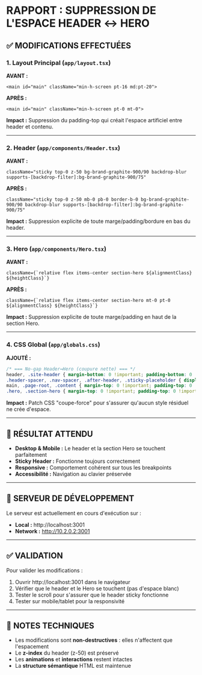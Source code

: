 # RAPPORT : SUPPRESSION DE L'ESPACE HEADER ↔ HERO

## ✅ MODIFICATIONS EFFECTUÉES

### 1. Layout Principal (`app/layout.tsx`)
**AVANT :**
```tsx
<main id="main" className="min-h-screen pt-16 md:pt-20">
```

**APRÈS :**
```tsx
<main id="main" className="min-h-screen pt-0 mt-0">
```

**Impact :** Suppression du padding-top qui créait l'espace artificiel entre header et contenu.

---

### 2. Header (`app/components/Header.tsx`)
**AVANT :**
```tsx
className="sticky top-0 z-50 bg-brand-graphite-900/90 backdrop-blur supports-[backdrop-filter]:bg-brand-graphite-900/75"
```

**APRÈS :**
```tsx
className="sticky top-0 z-50 mb-0 pb-0 border-b-0 bg-brand-graphite-900/90 backdrop-blur supports-[backdrop-filter]:bg-brand-graphite-900/75"
```

**Impact :** Suppression explicite de toute marge/padding/bordure en bas du header.

---

### 3. Hero (`app/components/Hero.tsx`)
**AVANT :**
```tsx
className={`relative flex items-center section-hero ${alignmentClass} ${heightClass}`}
```

**APRÈS :**
```tsx
className={`relative flex items-center section-hero mt-0 pt-0 ${alignmentClass} ${heightClass}`}
```

**Impact :** Suppression explicite de toute marge/padding en haut de la section Hero.

---

### 4. CSS Global (`app/globals.css`)
**AJOUTÉ :**
```css
/* === No-gap Header↔Hero (coupure nette) === */
header, .site-header { margin-bottom: 0 !important; padding-bottom: 0 !important; border-bottom: 0 !important; }
.header-spacer, .nav-spacer, .after-header, .sticky-placeholder { display: none !important; height: 0 !important; }
main, .page-root, .content { margin-top: 0 !important; padding-top: 0 !important; }
.hero, .section-hero { margin-top: 0 !important; padding-top: 0 !important; }
```

**Impact :** Patch CSS "coupe-force" pour s'assurer qu'aucun style résiduel ne crée d'espace.

---

## 🎯 RÉSULTAT ATTENDU

- **Desktop & Mobile :** Le header et la section Hero se touchent parfaitement
- **Sticky Header :** Fonctionne toujours correctement
- **Responsive :** Comportement cohérent sur tous les breakpoints
- **Accessibilité :** Navigation au clavier préservée

---

## 🔧 SERVEUR DE DÉVELOPPEMENT

Le serveur est actuellement en cours d'exécution sur :
- **Local :** http://localhost:3001
- **Network :** http://10.2.0.2:3001

---

## ✅ VALIDATION

Pour valider les modifications :
1. Ouvrir http://localhost:3001 dans le navigateur
2. Vérifier que le header et le Hero se touchent (pas d'espace blanc)
3. Tester le scroll pour s'assurer que le header sticky fonctionne
4. Tester sur mobile/tablet pour la responsivité

---

## 📝 NOTES TECHNIQUES

- Les modifications sont **non-destructives** : elles n'affectent que l'espacement
- Le **z-index** du header (z-50) est préservé
- Les **animations** et **interactions** restent intactes
- La **structure sémantique** HTML est maintenue